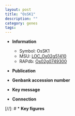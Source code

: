 ```yaml
---
layout: post
title: "OsSK1"
description: ""
category: genes
tags: 
---
```


* **Information**  
    + Symbol: OsSK1  
    + MSU: [LOC_Os02g51410](http://rice.uga.edu/cgi-bin/ORF_infopage.cgi?orf=LOC_Os02g51410)  
    + RAPdb: [Os02g0749300](http://rapdb.dna.affrc.go.jp/viewer/gbrowse_details/irgsp1?name=Os02g0749300)  

* **Publication**  

* **Genbank accession number**  

* **Key message**  

* **Connection**  

[//]: # * **Key figures**  


